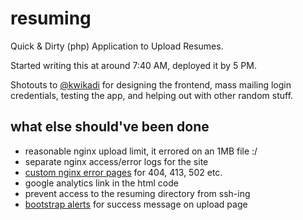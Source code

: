 
# resuming

Quick & Dirty (php) Application to Upload Resumes.

Started writing this at around 7:40 AM, deployed it by 5 PM.

Shotouts to [@kwikadi](http://github.com/kwikadi/) for designing the frontend, mass mailing login credentials, testing the app, and helping out with other random stuff.

## what else should've been done

* reasonable nginx upload limit, it errored on an 1MB file :/
* separate nginx access/error logs for the site
* [custom nginx error pages](https://www.digitalocean.com/community/tutorials/how-to-configure-nginx-to-use-custom-error-pages-on-ubuntu-14-04) for 404, 413, 502 etc.
* google analytics link in the html code
* prevent access to the resuming directory from ssh-ing
* [bootstrap alerts](http://getbootstrap.com/components/#alerts) for success message on upload page

<!--
[Ameen tricked into thinking that this is a django app :)](http://i.imgur.com/jak3rKi.png)
[Ameen finds out that this is not a django app :(](http://i.imgur.com/n43O7ys.png)
-->
